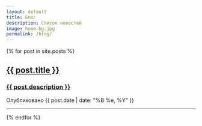 ```yaml
---
layout: default
title: Блог
description: Список новостей
image: home-bg.jpg
permalink: /blog/
---
```


{% for post in site.posts %}
  <div class="post-preview">
    <a href="{{ site.baseurl }}{{ post.url }}">
      <h2 class="post-title">
        {{ post.title }}
      </h2>
      <h3 class="post-subtitle">
        {{ post.description }}
      </h3>
    </a>
    <p class="post-meta">Опубликовано {{ post.date | date: "%B %e, %Y" }}</p>
  </div>
  <hr>
{% endfor %}
